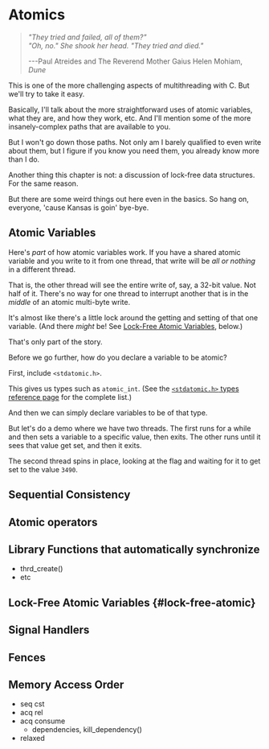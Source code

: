 <!-- Beej's guide to C

# vim: ts=4:sw=4:nosi:et:tw=72
-->

# Atomics

> _"They tried and failed, all of them?"_ \
> _"Oh, no." She shook her head. "They tried and died."_
>
> ---Paul Atreides and The Reverend Mother Gaius Helen Mohiam, _Dune_

This is one of the more challenging aspects of multithreading with C.
But we'll try to take it easy.

Basically, I'll talk about the more straightforward uses of atomic
variables, what they are, and how they work, etc.  And I'll mention some
of the more insanely-complex paths that are available to you.

But I won't go down those paths. Not only am I barely qualified to even
write about them, but I figure if you know you need them, you already
know more than I do.

Another thing this chapter is not: a discussion of lock-free data
structures. For the same reason.

But there are some weird things out here even in the basics. So hang on,
everyone, 'cause Kansas is goin' bye-bye.

## Atomic Variables

Here's _part_ of how atomic variables work. If you have a shared atomic
variable and you write to it from one thread, that write will be _all or
nothing_ in a different thread.

That is, the other thread will see the entire write of, say, a 32-bit
value. Not half of it. There's no way for one thread to interrupt
another that is in the _middle_ of an atomic multi-byte write.

It's almost like there's a little lock around the getting and setting of
that one variable. (And there _might_ be! See [Lock-Free Atomic
Variables](#lock-free-atomic), below.)

That's only part of the story.

Before we go further, how do you declare a variable to be atomic?

First, include `<stdatomic.h>`.

This gives us types such as `atomic_int`. (See the [`<stdatomic.h>` types
reference page](#stdatomic-types) for the complete list.)

And then we can simply declare variables to be of that type.

But let's do a demo where we have two threads. The first runs for a
while and then sets a variable to a specific value, then exits. The
other runs until it sees that value get set, and then it exits.

<!-- demo here -->

The second thread spins in place, looking at the flag and waiting for it
to get set to the value `3490`.

## Sequential Consistency

## Atomic operators

## Library Functions that automatically synchronize

* thrd_create()
* etc

## Lock-Free Atomic Variables {#lock-free-atomic}

## Signal Handlers

## Fences

## Memory Access Order

* seq cst
* acq rel
* acq consume
  * dependencies, kill_dependency()
* relaxed


